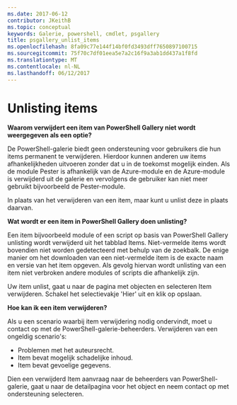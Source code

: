 ```yaml
---
ms.date: 2017-06-12
contributor: JKeithB
ms.topic: conceptual
keywords: Galerie, powershell, cmdlet, psgallery
title: psgallery_unlist_items
ms.openlocfilehash: 8fa09c77e144f14bf0fd3493dff7650897100715
ms.sourcegitcommit: 75f70c7df01eea5e7a2c16f9a3ab1dd437a1f8fd
ms.translationtype: MT
ms.contentlocale: nl-NL
ms.lasthandoff: 06/12/2017
---
```

# <a name="unlisting-items"></a>Unlisting items

**Waarom verwijdert een item van PowerShell Gallery niet wordt weergegeven als een optie?**

De PowerShell-galerie biedt geen ondersteuning voor gebruikers die hun items permanent te verwijderen. Hierdoor kunnen anderen uw items afhankelijkheden uitvoeren zonder dat u in de toekomst mogelijk einden. Als de module Pester is afhankelijk van de Azure-module en de Azure-module is verwijderd uit de galerie en vervolgens de gebruiker kan niet meer gebruikt bijvoorbeeld de Pester-module.

In plaats van het verwijderen van een item, maar kunt u unlist deze in plaats daarvan.

**Wat wordt er een item in PowerShell Gallery doen unlisting?**

Een item bijvoorbeeld module of een script op basis van PowerShell Gallery unlisting wordt verwijderd uit het tabblad Items.
Niet-vermelde items wordt bovendien niet worden gedetecteerd met behulp van de zoekbalk.
De enige manier om het downloaden van een niet-vermelde item is de exacte naam en versie van het item opgeven.
Als gevolg hiervan wordt unlisting van een item niet verbroken andere modules of scripts die afhankelijk zijn.

Uw item unlist, gaat u naar de pagina met objecten en selecteren Item verwijderen. Schakel het selectievakje 'Hier' uit en klik op opslaan.

**Hoe kan ik een item verwijderen?**

Als u een scenario waarbij item verwijdering nodig ondervindt, moet u contact op met de PowerShell-galerie-beheerders.
Verwijderen van een ongeldig scenario's:
- Problemen met het auteursrecht.
- Item bevat mogelijk schadelijke inhoud.
- Item bevat gevoelige gegevens.

Dien een verwijderd Item aanvraag naar de beheerders van PowerShell-galerie, gaat u naar de detailpagina voor het object en neem contact op met ondersteuning selecteren.  


